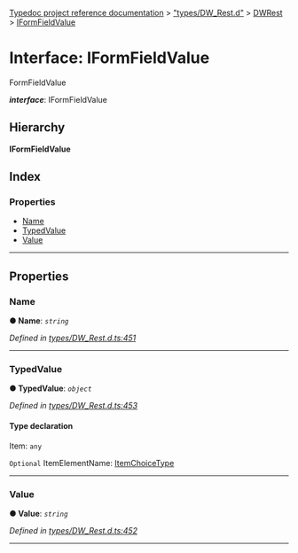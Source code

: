 [Typedoc project reference documentation](../README.md) > ["types/DW_Rest.d"](../modules/_types_dw_rest_d_.md) > [DWRest](../modules/_types_dw_rest_d_.dwrest.md) > [IFormFieldValue](../interfaces/_types_dw_rest_d_.dwrest.iformfieldvalue.md)

# Interface: IFormFieldValue

FormFieldValue

*__interface__*: IFormFieldValue

## Hierarchy

**IFormFieldValue**

## Index

### Properties

* [Name](_types_dw_rest_d_.dwrest.iformfieldvalue.md#name)
* [TypedValue](_types_dw_rest_d_.dwrest.iformfieldvalue.md#typedvalue)
* [Value](_types_dw_rest_d_.dwrest.iformfieldvalue.md#value)

---

## Properties

<a id="name"></a>

###  Name

**● Name**: *`string`*

*Defined in [types/DW_Rest.d.ts:451](https://github.com/DocuWare/REST-Sample-TS/blob/master/src/types/DW_Rest.d.ts#L451)*

___
<a id="typedvalue"></a>

###  TypedValue

**● TypedValue**: *`object`*

*Defined in [types/DW_Rest.d.ts:453](https://github.com/DocuWare/REST-Sample-TS/blob/master/src/types/DW_Rest.d.ts#L453)*

#### Type declaration

 Item: `any`

`Optional`  ItemElementName: [ItemChoiceType](../enums/_types_dw_rest_d_.dwrest.itemchoicetype.md)

___
<a id="value"></a>

###  Value

**● Value**: *`string`*

*Defined in [types/DW_Rest.d.ts:452](https://github.com/DocuWare/REST-Sample-TS/blob/master/src/types/DW_Rest.d.ts#L452)*

___


